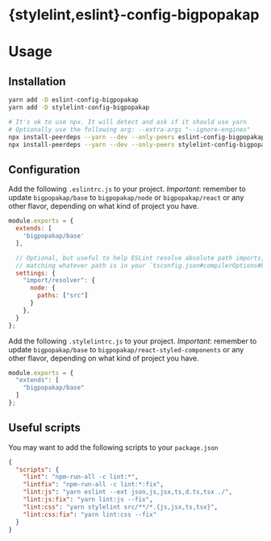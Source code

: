 {stylelint,eslint}-config-bigpopakap
========================

# Usage

## Installation

```bash
yarn add -D eslint-config-bigpopakap
yarn add -D stylelint-config-bigpopakap

# It's ok to use npx. It will detect and ask if it should use yarn
# Optionally use the following arg: --extra-args "--ignore-engines"
npx install-peerdeps --yarn --dev --only-peers eslint-config-bigpopakap
npx install-peerdeps --yarn --dev --only-peers stylelint-config-bigpopakap
```

## Configuration

Add the following `.eslintrc.js` to your project. *Important*: remember to
update `bigpopakap/base` to `bigpopakap/node` or `bigpopakap/react` or any other flavor,
depending on what kind of project you have.
```js
module.exports = {
  extends: [
    'bigpopakap/base'
  ],

  // Optional, but useful to help ESLint resolve absolute path imports,
  // matching whatever path is in your `tsconfig.json#compilerOptions#baseUrl`.
  settings: {
    "import/resolver": {
      node: {
        paths: ["src"]
      }
    },
  }
};
```

Add the following `.stylelintrc.js` to your project. *Important*: remember to
update `bigpopakap/base` to `bigpopakap/react-styled-components` or any other flavor,
depending on what kind of project you have.
```js
module.exports = {
  "extends": [
    "bigpopakap/base"
  ]
};
```

## Useful scripts

You may want to add the following scripts to your `package.json`
```json
{
  "scripts": {
    "lint": "npm-run-all -c lint:*",
    "lintfix": "npm-run-all -c lint:*:fix",
    "lint:js": "yarn eslint --ext json,js,jsx,ts,d.ts,tsx ./",
    "lint:js:fix": "yarn lint:js --fix",
    "lint:css": "yarn stylelint src/**/*.{js,jsx,ts,tsx}",
    "lint:css:fix": "yarn lint:css --fix"
  }
}
```
